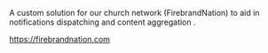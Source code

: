 A custom solution for our church network (FirebrandNation) to aid in notifications dispatching and content aggregation .

https://firebrandnation.com